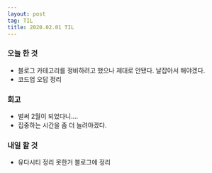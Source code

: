 ```yaml
---
layout: post
tag: TIL
title: 2020.02.01 TIL
---
```


### 오늘 한 것
- 블로그 카테고리를 정비하려고 했으나 제대로 안됐다. 날잡아서 해야겠다.
- 코드업 오답 정리

### 회고
- 벌써 2월이 되었다니....
- 집중하는 시간을 좀 더 늘려야겠다.

### 내일 할 것
- 유다시티 정리 못한거 블로그에 정리


